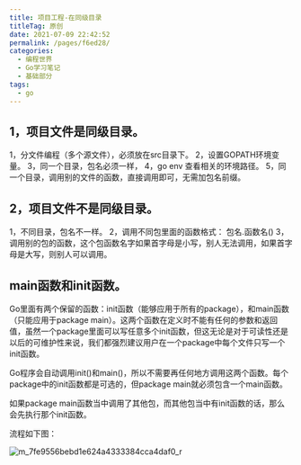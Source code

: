 ```yaml
---
title: 项目工程-在同级目录
titleTag: 原创
date: 2021-07-09 22:42:52
permalink: /pages/f6ed28/
categories:
  - 编程世界
  - Go学习笔记
  - 基础部分
tags:
  - go
---
```


## 1，项目文件是同级目录。

1，分文件编程（多个源文件），必须放在src目录下。
2，设置GOPATH环境变量。
3，同一个目录，包名必须一样，
4，go env 查看相关的环境路径。
5，同一个目录，调用别的文件的函数，直接调用即可，无需加包名前缀。


## 2，项目文件不是同级目录。

1，不同目录，包名不一样。
2，调用不同包里面的函数格式： 包名.函数名()
3，调用别的包的函数，这个包函数名字如果首字母是小写，别人无法调用，如果首字母是大写，则别人可以调用。

## main函数和init函数。

Go里面有两个保留的函数：init函数（能够应用于所有的package），和main函数（只能应用于package main）。这两个函数在定义时不能有任何的参数和返回值，虽然一个package里面可以写任意多个init函数，但这无论是对于可读性还是以后的可维护性来说，我们都强烈建议用户在一个package中每个文件只写一个init函数。

Go程序会自动调用init()和main()，所以不需要再任何地方调用这两个函数。每个package中的init函数都是可选的，但package main就必须包含一个main函数。

如果package main函数当中调用了其他包，而其他包当中有init函数的话，那么会先执行那个init函数。

流程如下图：

![m_7fe9556bebd1e624a4333384cca4daf0_r](http://t.eryajf.net/imgs/2021/09/6c8450ac29597d3d.jpg)
